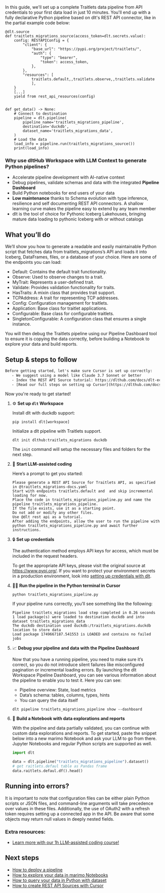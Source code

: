 In this guide, we'll set up a complete Traitlets data pipeline from API credentials to your first data load in just 10 minutes. You'll end up with a fully declarative Python pipeline based on dlt's REST API connector, like in the partial example code below:

```python-outcome
@dlt.source
def traitlets_migrations_source(access_token=dlt.secrets.value):
    config: RESTAPIConfig = {
        "client": {
            "base_url": "https://pypi.org/project/traitlets/",
            "auth": {
                "type": "bearer",
                "token": access_token,
            },
        },
        "resources": [
            traitlets.default,,traitlets.observe,,traitlets.validate
            ],
    }
    [...]
    yield from rest_api_resources(config)


def get_data() -> None:
    # Connect to destination
    pipeline = dlt.pipeline(
        pipeline_name='traitlets_migrations_pipeline',
        destination='duckdb',
        dataset_name='traitlets_migrations_data', 
    )
    # Load the data
    load_info = pipeline.run(traitlets_migrations_source())
    print(load_info) 
```

### Why use dltHub Workspace with LLM Context to generate Python pipelines?

- Accelerate pipeline development with AI-native context
- Debug pipelines, validate schemas and data with the integrated **Pipeline Dashboard**
- Build Python notebooks for end users of your data
- **Low maintenance** thanks to Schema evolution with type inference, resilience and self documenting REST API connectors. A shallow learning curve makes the pipeline easy to extend by any team member
- dlt is the tool of choice for Pythonic Iceberg Lakehouses, bringing mature data loading to pythonic Iceberg with or without catalogs

## What you’ll do

We’ll show you how to generate a readable and easily maintainable Python script that fetches data from traitlets_migrations’s API and loads it into Iceberg, DataFrames, files, or a database of your choice. Here are some of the endpoints you can load:

- Default: Contains the default trait functionality.
- Observe: Used to observe changes to a trait.
- MyTrait: Represents a user-defined trait.
- Validate: Provides validation functionality for traits.
- HasTraits: A mixin class that provides trait support.
- TCPAddress: A trait for representing TCP addresses.
- Config: Configuration management for traitlets.
- Application: Base class for traitlet applications.
- Configurable: Base class for configurable traitlets.
- SingletonConfigurable: A configuration class that ensures a single instance.

You will then debug the Traitlets pipeline using our Pipeline Dashboard tool to ensure it is copying the data correctly, before building a Notebook to explore your data and build reports.

## Setup & steps to follow

```default
Before getting started, let's make sure Cursor is set up correctly:
   - We suggest using a model like Claude 3.7 Sonnet or better
   - Index the REST API Source tutorial: https://dlthub.com/docs/dlt-ecosystem/verified-sources/rest_api/ and add it to context as **@dlt rest api**
   - [Read our full steps on setting up Cursor](https://dlthub.com/docs/dlt-ecosystem/llm-tooling/cursor-restapi#23-configuring-cursor-with-documentation)
```

Now you're ready to get started!

1. ⚙️ **Set up `dlt` Workspace**
    
    Install dlt with duckdb support:
    ```shell
    pip install dlt[workspace]
    ```

    Initialize a dlt pipeline with Traitlets support.
    ```shell
    dlt init dlthub:traitlets_migrations duckdb
    ```

    The `init` command will setup the necessary files and folders for the next step.
    
2. 🤠 **Start LLM-assisted coding**
    
    Here’s a prompt to get you started:
    
    ```prompt
    Please generate a REST API Source for Traitlets API, as specified in @traitlets_migrations-docs.yaml 
    Start with endpoints traitlets.default and  and skip incremental loading for now. 
    Place the code in traitlets_migrations_pipeline.py and name the pipeline traitlets_migrations_pipeline. 
    If the file exists, use it as a starting point. 
    Do not add or modify any other files. 
    Use @dlt rest api as a tutorial. 
    After adding the endpoints, allow the user to run the pipeline with python traitlets_migrations_pipeline.py and await further instructions.
    ```

    
3. 🔒 **Set up credentials** 
    
    The authentication method employs API keys for access, which must be included in the request headers.
    
    To get the appropriate API keys, please visit the original source at https://www.pypi.org/.
    If you want to protect your environment secrets in a production environment, look into [setting up credentials with dlt](https://dlthub.com/docs/walkthroughs/add_credentials).
    
4. 🏃‍♀️ **Run the pipeline in the Python terminal in Cursor**
    
    ```shell
    python traitlets_migrations_pipeline.py
    ```
    
    If your pipeline runs correctly, you’ll see something like the following:
    
    ```shell
    Pipeline traitlets_migrations load step completed in 0.26 seconds
    1 load package(s) were loaded to destination duckdb and into dataset traitlets_migrations_data
    The duckdb destination used duckdb:/traitlets_migrations.duckdb location to store data
    Load package 1749667187.541553 is LOADED and contains no failed jobs
    ```
    
5. 📈 **Debug your pipeline and data with the Pipeline Dashboard**

    Now that you have a running pipeline, you need to make sure it’s correct, so you do not introduce silent failures like misconfigured pagination or incremental loading errors. By launching the dlt Workspace Pipeline Dashboard, you can see various information about the pipeline to enable you to test it. Here you can see:
    - Pipeline overview: State, load metrics
    - Data’s schema: tables, columns, types, hints
    - You can query the data itself
    
    ```shell
    dlt pipeline traitlets_migrations_pipeline show --dashboard
    ```
    
6. 🐍 **Build a Notebook with data explorations and reports**

    With the pipeline and data partially validated, you can continue with custom data explorations and reports. To get started, paste the snippet below into a new marimo Notebook and ask your LLM to go from there. Jupyter Notebooks and regular Python scripts are supported as well.

    
    ```python
    import dlt

   data = dlt.pipeline("traitlets_migrations_pipeline").dataset()
   # get raitlets.defaul table as Pandas frame
   data.raitlets.defaul.df().head()
    ```

## Running into errors?

It is important to note that configuration files can be either plain Python scripts or JSON files, and command-line arguments will take precedence over values in these files. Additionally, the use of OAuth2 with a refresh token requires setting up a connected app in the API. Be aware that some objects may return null values in deeply nested fields.

### Extra resources:

- [Learn more with our 1h LLM-assisted coding course!](https://www.youtube.com/watch?v=GGid70rnJuM)

## Next steps

- [How to deploy a pipeline](https://dlthub.com/docs/walkthroughs/deploy-a-pipeline)
- [How to explore your data in marimo Notebooks](https://dlthub.com/docs/general-usage/dataset-access/marimo)
- [How to query your data in Python with dataset](https://dlthub.com/docs/general-usage/dataset-access/dataset)
- [How to create REST API Sources with Cursor](https://dlthub.com/docs/dlt-ecosystem/llm-tooling/cursor-restapi)